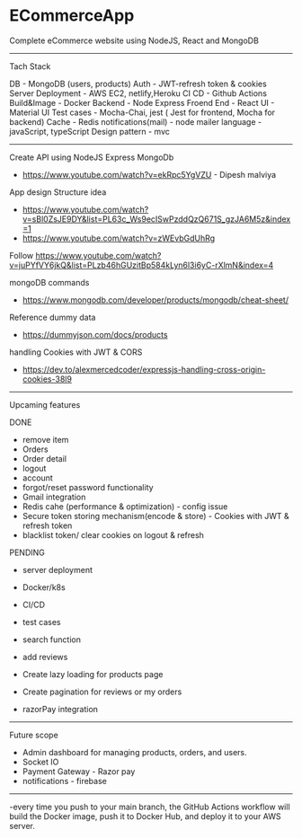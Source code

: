 # ECommerceApp
Complete eCommerce website using NodeJS, React and MongoDB

------------------------------------------------------------------------------

Tach Stack

DB - MongoDB (users, products)
Auth - JWT-refresh token & cookies
Server Deployment - AWS EC2, netlify,Heroku 
CI CD - Github Actions
Build&Image - Docker
Backend - Node Express
Froend End - React
UI -  Material UI
Test cases - Mocha-Chai, jest ( Jest for frontend, Mocha for backend)
Cache - Redis
notifications(mail) - node mailer
language - javaScript, typeScript
Design pattern - mvc



--------------------------------------------------------------------------------

Create API using NodeJS Express MongoDb
- https://www.youtube.com/watch?v=ekRpc5YgVZU - Dipesh malviya
 
App design Structure idea
- https://www.youtube.com/watch?v=sBl0ZsJE9DY&list=PL63c_Ws9ecISwPzddQzQ671S_gzJA6M5z&index=1
- https://www.youtube.com/watch?v=zWEvbGdUhRg

Follow
https://www.youtube.com/watch?v=juPYfVY6jkQ&list=PLzb46hGUzitBp584kLyn6l3i6yC-rXlmN&index=4

mongoDB commands
- https://www.mongodb.com/developer/products/mongodb/cheat-sheet/

Reference dummy data
- https://dummyjson.com/docs/products

handling Cookies with JWT & CORS
- https://dev.to/alexmercedcoder/expressjs-handling-cross-origin-cookies-38l9

------------------------------------------------------------------------------

Upcaming features 

DONE
- remove item 
- Orders
- Order detail
- logout
- account
- forgot/reset password functionality
- Gmail integration
- Redis cahe (performance & optimization) - config issue
- Secure token storing mechanism(encode & store) - Cookies with JWT & refresh token
- blacklist token/ clear cookies on logout & refresh


PENDING

- server deployment
- Docker/k8s
- CI/CD
- test cases

- search function
- add reviews
- Create lazy loading for products page
- Create pagination for reviews or my orders
- razorPay integration


---------------------
Future scope
- Admin dashboard for managing products, orders, and users.
- Socket IO 
- Payment Gateway - Razor pay
- notifications - firebase

--------------

-every time you push to your main branch, the GitHub Actions workflow will build the Docker image,
push it to Docker Hub, and deploy it to your AWS server.



